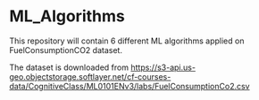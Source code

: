 # ML_Algorithms
This repository will contain 6 different ML algorithms applied on FuelConsumptionCO2 dataset.


The dataset is downloaded from https://s3-api.us-geo.objectstorage.softlayer.net/cf-courses-data/CognitiveClass/ML0101ENv3/labs/FuelConsumptionCo2.csv
